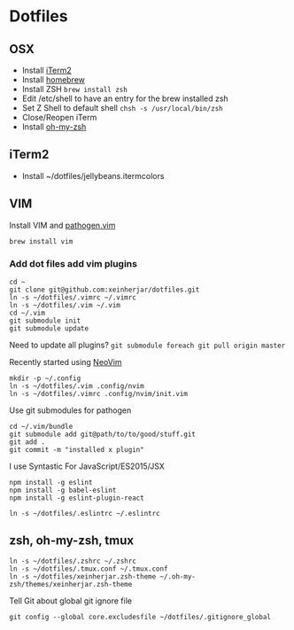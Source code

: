 # Dotfiles

## OSX
-  Install [iTerm2](https://www.iterm2.com/)
-  Install [homebrew](http://brew.sh/)
-  Install ZSH `brew install zsh`
-  Edit /etc/shell to have an entry for the brew installed zsh
-  Set Z Shell to default shell `chsh -s /usr/local/bin/zsh`
-  Close/Reopen iTerm
-  Install [oh-my-zsh](http://ohmyz.sh/)

## iTerm2
 -  Install ~/dotfiles/jellybeans.itermcolors

## VIM
Install VIM and [pathogen.vim](https://github.com/tpope/vim-pathogen)
```
brew install vim
```

### Add dot files add vim plugins
```
cd ~
git clone git@github.com:xeinherjar/dotfiles.git
ln -s ~/dotfiles/.vimrc ~/.vimrc
ln -s ~/dotfiles/.vim ~/.vim
cd ~/.vim
git submodule init
git submodule update
```

Need to update all plugins?
`git submodule foreach git pull origin master`

Recently started using [NeoVim](https://github.com/neovim/neovim)
```
mkdir -p ~/.config
ln -s ~/dotfiles/.vim .config/nvim
ln -s ~/dotfiles/.vimrc .config/nvim/init.vim
```

Use git submodules for pathogen
```
cd ~/.vim/bundle
git submodule add git@path/to/to/good/stuff.git
git add .
git commit -m "installed x plugin"
```

I use Syntastic
For JavaScript/ES2015/JSX
```
npm install -g eslint
npm install -g babel-eslint
npm install -g eslint-plugin-react

ln -s ~/dotfiles/.eslintrc ~/.eslintrc
```

## zsh, oh-my-zsh, tmux
```
ln -s ~/dotfiles/.zshrc ~/.zshrc
ln -s ~/dotfiles/.tmux.conf ~/.tmux.conf
ln -s ~/dotfiles/xeinherjar.zsh-theme ~/.oh-my-zsh/themes/xeinherjar.zsh-theme
```

Tell Git about global git ignore file
```
git config --global core.excludesfile ~/dotfiles/.gitignore_global
```
